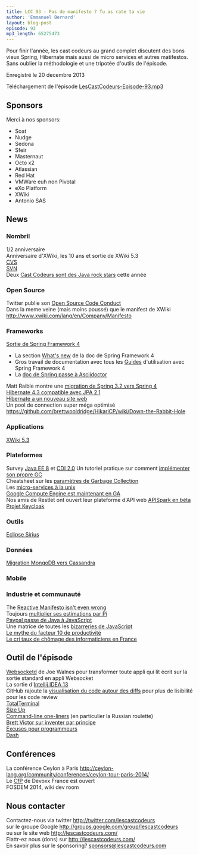 ```yaml
---
title: LCC 93 - Pas de manifesto ? Tu as rate ta vie
author: 'Emmanuel Bernard'
layout: blog-post
episode: 93
mp3_length: 65275473
---
```


Pour finir l'année, les cast codeurs au grand complet discutent des bons vieux Spring, Hibernate mais aussi de micro services et autres matifestos.
Sans oublier la méthodologie et une tripotée d'outils de l'épisode.

Enregistré le 20 decembre 2013

Téléchargement de l'épisode [LesCastCodeurs-Episode-93.mp3](http://traffic.libsyn.com/lescastcodeurs/LesCastCodeurs-Episode-93.mp3)  

## Sponsors

Merci à nos sponsors:

* Soat
* Nudge
* Sedona
* Sfeir
* Masternaut
* Octo x2
* Atlassian
* Red Hat
* VMWare euh non Pivotal
* eXo Platform
* XWiki
* Antonio SAS

## News

### Nombril

1/2 anniversaire  
Anniversaire d'XWiki, les 10 ans et sortie de XWiki 5.3  
[CVS](http://savannah.nongnu.org/projects/cvs)  
[SVN](http://subversion.apache.org)  
Deux [Cast Codeurs sont des Java rock stars](http://steveonjava.com/congrats-to-the-2013-javaone-rock-stars/) cette année  

### Open Source

Twitter publie son [Open Source Code Conduct](https://engineering.twitter.com/opensource/code-of-conduct)  
Dans la meme veine (mais moins poussé) que le manifest de XWiki <http://www.xwiki.com/lang/en/Company/Manifesto>  

### Frameworks

[Sortie de Spring Framework 4](https://spring.io/blog/2013/12/12/announcing-spring-framework-4-0-ga-release)

* La section [What's new](http://docs.spring.io/spring-framework/docs/4.0.x/spring-framework-reference/htmlsingle/#spring-whats-new) de la doc de Spring Framework 4  
* Gros travail de documentation avec tous les [Guides](https://spring.io/guides) d'utilisation avec Spring Framework 4  
* La [doc de Spring passe à Asciidoctor](https://spring.io/blog/2013/12/13/spring-s-getting-started-guides-migrated-to-asciidoctor)  

Matt Raible montre une [migration de Spring 3.2 vers Spring 4](http://raibledesigns.com/rd/entry/a_webapp_makeover_with_spring)  
[Hibernate 4.3 compatible avec JPA 2.1](http://in.relation.to/Bloggers/HibernateORM430FinalRelease)  
[Hibernate a un nouveau site web](http://hibernate.org)  
Un pool de connection super méga optimisé <https://github.com/brettwooldridge/HikariCP/wiki/Down-the-Rabbit-Hole>  

### Applications

[XWiki 5.3](http://www.xwiki.org/xwiki/bin/view/ReleaseNotes/ReleaseNotesXWiki53)  

###  Plateformes

Survey [Java EE 8](https://www.surveymonkey.com/s/KGV7RWS) et [CDI 2.0](http://t.co/Sv3HwVI1lM)
Un tutoriel pratique sur comment [implémenter son propre GC](http://journal.stuffwithstuff.com/2013/12/08/babys-first-garbage-collector/)  
Cheatsheet sur les [paramètres de Garbage Collection](http://blog.ragozin.info/2013/11/hotspot-jvm-garbage-collection-options.html)  
Les [micro-services à la unix](http://www.infoq.com/presentations/Micro-Services)  
[Google Compute Engine est maintenant en GA](https://plus.google.com/+AlexisMP/posts/jom6Khcgw61)  
Nos amis de Restlet ont ouvert leur plateforme d'API web [APISpark en béta](https://apispark.com/)  
[Projet Keycloak](http://bill.burkecentral.com/2013/12/03/new-keycloak-project-sso-for-browser-social-and-rest-services/)  

### Outils

[Eclipse Sirius](http://eclipse.org/sirius/)  

### Données

[Migration MongoDB vers Cassandra](http://www.fullcontact.com/blog/mongo-to-cassandra-migration/)  

### Mobile

### Industrie et communauté 

The [Reactive Manifesto isn't even wrong](http://pchiusano.blogspot.fr/2013/11/the-reactive-manifesto-is-not-even-wrong.html)  
Toujours [multiplier ses estimations par Pi](http://www.altdevblogaday.com/2013/11/15/always-multiply-estimates-by-pi)  
[Paypal passe de Java à JavaScript](http://www.zdnet.com/how-replacing-java-with-javascript-is-paying-off-for-paypal-7000023697/)  
Une matrice de toutes les [bizarreries de JavaScript](http://zero.milosz.ca/)  
[Le mythe du facteur 10 de productivité](http://t.co/gbdlp1bHii)  
[Le cri taux de chômage des informaticiens en France](http://pro.01net.com/editorial/608836/le-vrai-taux-de-chomage-des-informaticiens-depasse-les-8-7-pour-cent/)  

##  Outil de l'épisode

[Websocketd](https://github.com/joewalnes/websocketd) de Joe Walnes pour transformer toute appli qui lit écrit sur la sortie standard en appli Websocket  
La sortie d'[Intellij IDEA 13](http://blog.jetbrains.com/idea/2013/12/intellij-idea-13-is-released-work-miracles-in-java-and-beyond)  
GitHub rajoute la [visualisation du code autour des diffs](https://github.com/blog/1705-expanding-context-in-diffs) pour plus de lisibilité pour les code review  
[TotalTerminal](http://totalterminal.binaryage.com)  
[Size Up](http://www.irradiatedsoftware.com/sizeup/)  
[Command-line one-liners](http://arturoherrero.com/2013/11/29/command-line-one-liners/) (en particulier la Russian roulette)  
[Brett Victor sur inventer par principe](http://vimeo.com/36579366)  
[Excuses pour programmeurs](http://programmerexcuses.com)  
[Dash](http://kapeli.com/dash)

##  Conférences

La conférence Ceylon à Paris <http://ceylon-lang.org/community/conferences/ceylon-tour-paris-2014/>  
Le [CfP](http://cfp.devoxx.fr/) de Devoxx France est ouvert  
FOSDEM 2014, wiki dev room

## Nous contacter

Contactez-nous via twitter <http://twitter.com/lescastcodeurs>  
sur le groupe Google <http://groups.google.com/group/lescastcodeurs>  
ou sur le site web <http://lescastcodeurs.com/>  
Flattr-ez nous (dons) sur <http://lescastcodeurs.com/>  
En savoir plus sur le sponsoring? sponsors@lescastcodeurs.com
